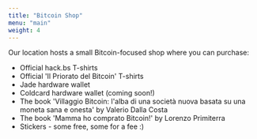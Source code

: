 ```yaml
---
title: "Bitcoin Shop"
menu: "main"
weight: 4
---
```


Our location hosts a small Bitcoin-focused shop where you can purchase:
- Official hack.bs T-shirts
- Official 'Il Priorato del Bitcoin' T-shirts
- Jade hardware wallet
- Coldcard hardware wallet (coming soon!)
- The book 'Villaggio Bitcoin: l'alba di una società nuova basata su una moneta sana e onesta' by Valerio Dalla Costa
- The book 'Mamma ho comprato Bitcoin!' by Lorenzo Primiterra
- Stickers - some free, some for a fee :)


